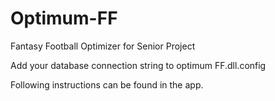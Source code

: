 # Optimum-FF
Fantasy Football Optimizer for Senior Project

Add your database connection string to optimum FF.dll.config

Following instructions can be found in the app.

